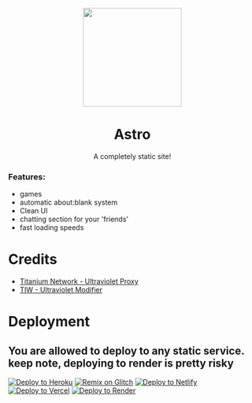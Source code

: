 <p align="center"><img src="https://raw.githubusercontent.com/GalacticNetwork/astro-static/main/static/astro.png" height="200">
</p>

<h1 align="center"><strong>Astro</strong></h1>
<p align="center">A completely static site!</p>

### Features:
- games
- automatic about:blank system
- Clean UI
- chatting section for your 'friends'
- fast loading speeds
# Credits
- <a href="//github.com/titaniumnetwork-dev/Ultraviolet">Titanium Network - Ultraviolet Proxy</a>
- <a href="//github.com/TheTIW/Ultraviolet-Static">TIW - Ultraviolet Modifier</a>
# Deployment
## You are allowed to deploy to any static service. keep note, deploying to render is pretty risky
<a target="_blank" href="https://heroku.com/deploy/?template=https://github.com/GalacticNetwork/astro-static"><img alt="Deploy to Heroku" src="https://binbashbanana.github.io/deploy-buttons/buttons/remade/heroku.svg"></a>
<a target="_blank" href="https://glitch.com/edit/#!/import/git?url=https://github.com/GalacticNetwork/astro-static"><img alt="Remix on Glitch" src="https://binbashbanana.github.io/deploy-buttons/buttons/remade/glitch.svg"></a>
<a target="_blank" href="https://app.netlify.com/start/deploy?repository=https://github.com/GalacticNetwork/astro-static"><img alt="Deploy to Netlify" src="https://binbashbanana.github.io/deploy-buttons/buttons/remade/netlify.svg"></a>
<a target="_blank" href="https://vercel.com/new/clone?repository-url=https://github.com/GalacticNetwork/astro-static"><img alt="Deploy to Vercel" src="https://binbashbanana.github.io/deploy-buttons/buttons/remade/vercel.svg"></a>
<a target="_blank" href="https://render.com/deploy?repo=https://github.com/GalacticNetwork/astro-static"><img alt="Deploy to Render" src="https://binbashbanana.github.io/deploy-buttons/buttons/remade/render.svg"></a>
